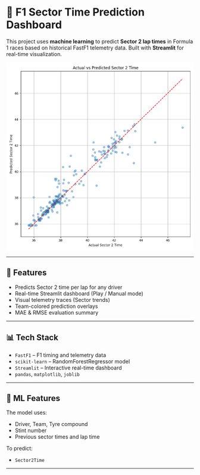 # 🏁 F1 Sector Time Prediction Dashboard

This project uses **machine learning** to predict **Sector 2 lap times** in Formula 1 races based on historical FastF1 telemetry data. Built with **Streamlit** for real-time visualization.

![Demo Screenshot](models/scatter_plot.png)

---

## 🚦 Features

- Predicts Sector 2 time per lap for any driver
- Real-time Streamlit dashboard (Play / Manual mode)
- Visual telemetry traces (Sector trends)
- Team-colored prediction overlays
- MAE & RMSE evaluation summary

---

## 📊 Tech Stack

- `FastF1` – F1 timing and telemetry data
- `scikit-learn` – RandomForestRegressor model
- `Streamlit` – Interactive real-time dashboard
- `pandas`, `matplotlib`, `joblib`

---

## 🧠 ML Features

The model uses:
- Driver, Team, Tyre compound
- Stint number
- Previous sector times and lap time

To predict:
- `Sector2Time`

---
